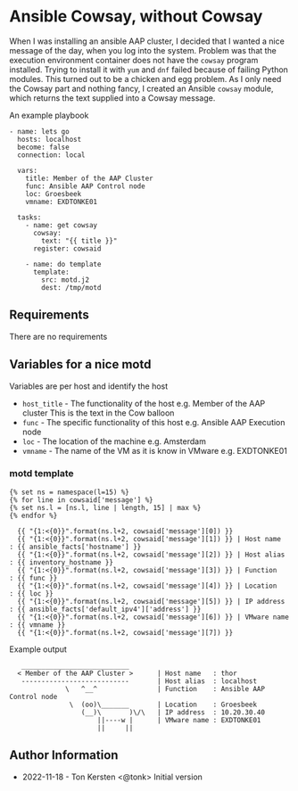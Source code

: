 # Ansible Cowsay, without Cowsay

When I was installing an ansible AAP cluster, I decided
that I wanted a nice message of the day, when you log into the system.
Problem was that the execution environment container does not have the `cowsay`
program installed. Trying to install it with `yum` and `dnf` failed because of
failing Python modules. This turned out to be a chicken and egg problem.
As I only need the Cowsay part and nothing fancy, I created an Ansible `cowsay`
module, which returns the text supplied into a Cowsay message.

An example playbook

```
- name: lets go
  hosts: localhost
  become: false
  connection: local

  vars:
    title: Member of the AAP Cluster
    func: Ansible AAP Control node
    loc: Groesbeek
    vmname: EXDTONKE01

  tasks:
    - name: get cowsay
      cowsay:
        text: "{{ title }}"
      register: cowsaid

    - name: do template
      template:
        src: motd.j2
        dest: /tmp/motd
```

## Requirements

There are no requirements

## Variables for a nice motd

Variables are per host and identify the host
  - `host_title` - The functionality of the host
    e.g. Member of the AAP cluster
    This is the text in the Cow balloon
  - `func` - The specific functionality of this host
    e.g. Ansible AAP Execution node
  - `loc` - The location of the machine
    e.g. Amsterdam
  - `vmname` - The name of the VM as it is know in VMware
    e.g. EXDTONKE01


### motd template

```
{% set ns = namespace(l=15) %}
{% for line in cowsaid['message'] %}
{% set ns.l = [ns.l, line | length, 15] | max %}
{% endfor %}

  {{ "{1:<{0}}".format(ns.l+2, cowsaid['message'][0]) }}
  {{ "{1:<{0}}".format(ns.l+2, cowsaid['message'][1]) }} | Host name   : {{ ansible_facts['hostname'] }}
  {{ "{1:<{0}}".format(ns.l+2, cowsaid['message'][2]) }} | Host alias  : {{ inventory_hostname }}
  {{ "{1:<{0}}".format(ns.l+2, cowsaid['message'][3]) }} | Function    : {{ func }}
  {{ "{1:<{0}}".format(ns.l+2, cowsaid['message'][4]) }} | Location    : {{ loc }}
  {{ "{1:<{0}}".format(ns.l+2, cowsaid['message'][5]) }} | IP address  : {{ ansible_facts['default_ipv4']['address'] }}
  {{ "{1:<{0}}".format(ns.l+2, cowsaid['message'][6]) }} | VMware name : {{ vmname }}
  {{ "{1:<{0}}".format(ns.l+2, cowsaid['message'][7]) }}
```

Example output

```
   ___________________________
  < Member of the AAP Cluster >      | Host name   : thor
   ---------------------------       | Host alias  : localhost
              \   ^__^               | Function    : Ansible AAP Control node
               \  (oo)\_______       | Location    : Groesbeek
                  (__)\       )\/\   | IP address  : 10.20.30.40
                      ||----w |      | VMware name : EXDTONKE01
                      ||     ||

```

## Author Information

- 2022-11-18 - Ton Kersten <@tonk>
  Initial version
